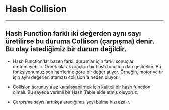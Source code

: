 # Hash Collision

---

## Hash Function farklı iki değerden aynı sayı üretilirse bu duruma Collison (çarpışma) denir. Bu olay istediğimiz bir durum değildir.

* Hash Function'lar bazen farklı durumlar için farklı sonuçlar üretemeyebilir. Örnek olarak araçları bir hash function dan geçirelim. Bu fonksiyonumuz son harflerine göre bir değer atıyor. Örneğin, motor ve tır için aynı değerleri ataması collision'a neden oluyor.


*  Collision sorunuyla az karşılaşabilmek için kaliteli bir hash function olmalı. Bu sayede verimli bir Hash Table elde etmiş oluyoruz.

*  Çarpışma sayısı arttıkça aradığımız şeyi bulma hızı azalır.
